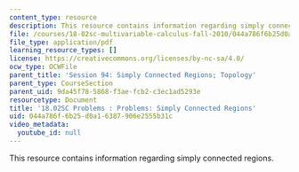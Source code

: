 ```yaml
---
content_type: resource
description: This resource contains information regarding simply connected regions.
file: /courses/18-02sc-multivariable-calculus-fall-2010/044a786f6b25d0a16387906e2555b31c_MIT18_02SC_pb_94_quest.pdf
file_type: application/pdf
learning_resource_types: []
license: https://creativecommons.org/licenses/by-nc-sa/4.0/
ocw_type: OCWFile
parent_title: 'Session 94: Simply Connected Regions; Topology'
parent_type: CourseSection
parent_uid: 9da45f78-5868-f3ae-fcb2-c3ec1ad5293e
resourcetype: Document
title: '18.02SC Problems : Problems: Simply Connected Regions'
uid: 044a786f-6b25-d0a1-6387-906e2555b31c
video_metadata:
  youtube_id: null
---
```

This resource contains information regarding simply connected regions.